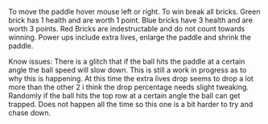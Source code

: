 To move the paddle hover mouse left or right.
To win break all bricks. Green brick has 1 health and are worth 1 point. Blue bricks have 3 health and are worth 3 points. Red Bricks are indestructable and do not count towards winning.
Power ups include extra lives, enlarge the paddle and shrink the paddle.

Know issues:
There is a glitch that if the ball hits the paddle at a certain angle the ball speed will slow down. This is still a work in progress as to why this is happening.
At this time the extra lives drop seems to drop a lot more than the other 2 i think the drop percentage needs slight tweaking.
Randomly if the ball hits the top row at a certain angle the ball can get trapped. Does not happen all the time so this one is a bit harder to try and chase down.
